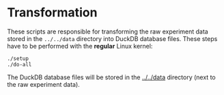 # Transformation

These scripts are responsible for transforming the raw experiment data stored in the `../../data` directory into DuckDB database files. These steps have to be performed with the **regular** Linux kernel:

```
./setup
./do-all
```

The DuckDB database files will be stored in the [../../data](../../data) directory (next to the raw experiment data).